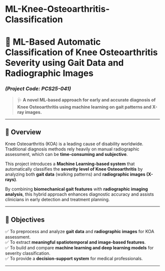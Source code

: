 # ML-Knee-Osteoarthritis-Classification
# 🧠 ML-Based Automatic Classification of Knee Osteoarthritis Severity using Gait Data and Radiographic Images  
### *(Project Code: PCS25-041)*  

> 🩺 **A novel ML-based approach for early and accurate diagnosis of Knee Osteoarthritis using machine learning on gait patterns and X-ray images.**  

---

## 📘 Overview  
Knee Osteoarthritis (KOA) is a leading cause of disability worldwide. Traditional diagnosis methods rely heavily on manual radiographic assessment, which can be **time-consuming and subjective**.  

This project introduces a **Machine Learning-based system** that automatically classifies the **severity level of Knee Osteoarthritis** by analyzing both **gait data** (walking patterns) and **radiographic images (X-rays)**.  

By combining **biomechanical gait features** with **radiographic imaging analysis**, this hybrid approach enhances diagnostic accuracy and assists clinicians in early detection and treatment planning.

---

## 🎯 Objectives  
✅ To preprocess and analyze **gait data** and **radiographic images** for KOA assessment.  
✅ To extract **meaningful spatiotemporal and image-based features**.  
✅ To build and compare **machine learning and deep learning models** for severity classification.  
✅ To provide a **decision-support system** for medical professionals.

---

